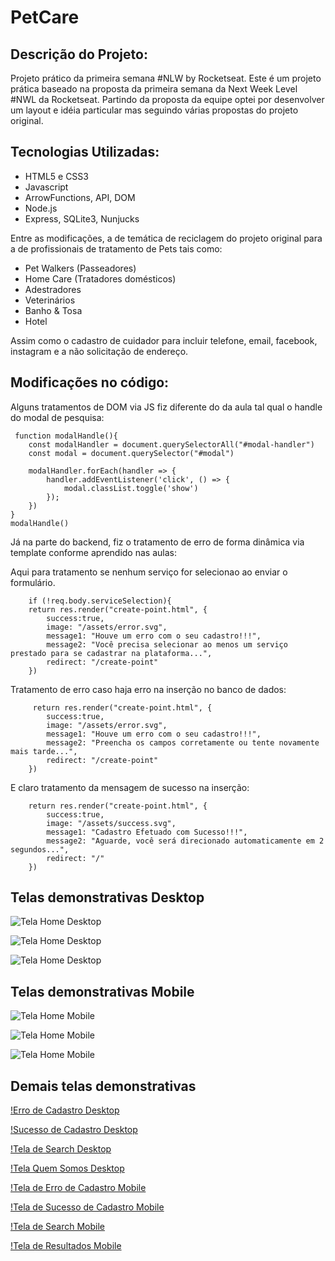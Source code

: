 # PetCare

## Descrição do Projeto:
Projeto prático da primeira semana #NLW by Rocketseat.
Este é um projeto prática baseado na proposta da primeira semana da Next Week Level #NWL da Rocketseat.
Partindo da proposta da equipe optei por desenvolver um layout e idéia particular mas seguindo várias propostas do projeto original.

## Tecnologias Utilizadas:
 - HTML5 e CSS3
 - Javascript
  - ArrowFunctions, API, DOM
 - Node.js
  - Express, SQLite3, Nunjucks

Entre as modificações, a de temática de reciclagem do projeto original para a de profissionais de tratamento de Pets tais como:
 
  - Pet Walkers (Passeadores)
  - Home Care (Tratadores domésticos)
  - Adestradores
  - Veterinários
  - Banho & Tosa
  - Hotel
  
Assim como o cadastro de cuidador para incluir telefone, email, facebook, instagram e a não solicitação de endereço.
 
 ## Modificações no código:
 
Alguns tratamentos de DOM via JS fiz diferente do da aula tal qual o handle do modal de pesquisa:
 
     function modalHandle(){
        const modalHandler = document.querySelectorAll("#modal-handler")
        const modal = document.querySelector("#modal")

        modalHandler.forEach(handler => {
            handler.addEventListener('click', () => {
                modal.classList.toggle('show')             
            }); 
        })
    }
    modalHandle() 
 
 
Já na parte do backend, fiz o tratamento de erro de forma dinâmica via template conforme aprendido nas aulas:
 
 
Aqui para tratamento se nenhum serviço for selecionao ao enviar o formulário.
    
        if (!req.body.serviceSelection){                       
        return res.render("create-point.html", {
            success:true,
            image: "/assets/error.svg",
            message1: "Houve um erro com o seu cadastro!!!",  
            message2: "Você precisa selecionar ao menos um serviço prestado para se cadastrar na plataforma...",
            redirect: "/create-point"  
        })  


Tratamento de erro caso haja erro na inserção no banco de dados:
 
         return res.render("create-point.html", {
            success:true,
            image: "/assets/error.svg",
            message1: "Houve um erro com o seu cadastro!!!",  
            message2: "Preencha os campos corretamente ou tente novamente mais tarde...",  
            redirect: "/create-point"  
        })


E claro tratamento da mensagem de sucesso na inserção:

        return res.render("create-point.html", {
            success:true,
            image: "/assets/success.svg",
            message1: "Cadastro Efetuado com Sucesso!!!",
            message2: "Aguarde, você será direcionado automaticamente em 2 segundos...",
            redirect: "/"
        })

## Telas demonstrativas Desktop

![Tela Home Desktop](/public/assets/desktop_home.png)

![Tela Home Desktop](/public/assets/desktop_results.png)

![Tela Home Desktop](/public/assets/desktop_cadastro.png)

## Telas demonstrativas Mobile

![Tela Home Mobile](/public/assets/mobile_home.png)

![Tela Home Mobile](/public/assets/mobile_who.png)

![Tela Home Mobile](/public/assets/mobile_cadastro.png)


## Demais telas demonstrativas

[!Erro de Cadastro Desktop](/public/assets/desktop_error.png)

[!Sucesso de Cadastro Desktop](/public/assets/desktop_success.png)

[!Tela de Search Desktop](/public/assets/desktop_search.png)

[!Tela Quem Somos Desktop](/public/assets/desktop_who.png)


[!Tela de Erro de Cadastro Mobile](/public/assets/mobile_error.png)

[!Tela de Sucesso de Cadastro Mobile](/public/assets/mobile_sucess.png)

[!Tela de Search Mobile](/public/assets/mobile_search.png)

[!Tela de Resultados Mobile](/public/assets/mobile_results.png)

